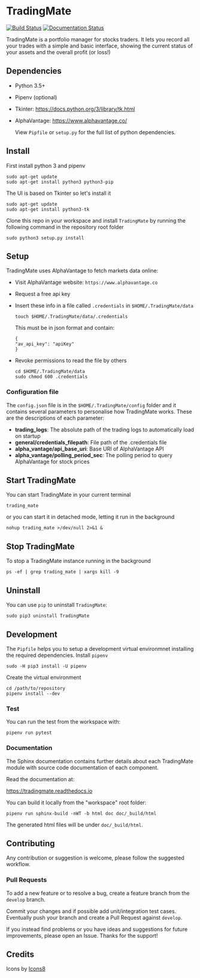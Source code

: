 # TradingMate
[![Build Status](https://travis-ci.com/ilcardella/TradingMate.svg?branch=master)](https://travis-ci.com/ilcardella/TradingMate) [![Documentation Status](https://readthedocs.org/projects/tradingmate/badge/?version=latest)](https://tradingmate.readthedocs.io/en/latest/?badge=latest)

TradingMate is a portfolio manager for stocks traders. It lets you record all
your trades with a simple and basic interface, showing the current status of
your assets and the overall profit (or loss!)

## Dependencies

- Python 3.5+
- Pipenv (optional)
- Tkinter: https://docs.python.org/3/library/tk.html
- AlphaVantage: https://www.alphavantage.co/

    View `Pipfile` or `setup.py` for the full list of python dependencies.

## Install

First install python 3 and pipenv
```
sudo apt-get update
sudo apt-get install python3 python3-pip
```

The UI is based on Tkinter so let's install it
```
sudo apt-get update
sudo apt-get install python3-tk
```

Clone this repo in your workspace and install `TradingMate` by running the following command in the repository root folder
```
sudo python3 setup.py install
```

## Setup

TradingMate uses AlphaVantage to fetch markets data online:

- Visit AlphaVantage website: `https://www.alphavantage.co`
- Request a free api key
- Insert these info in a file called `.credentials` in `$HOME/.TradingMate/data`
    ```
    touch $HOME/.TradingMate/data/.credentials
    ```

    This must be in json format and contain:
    ```
    {
    "av_api_key": "apiKey"
    }
    ```

- Revoke permissions to read the file by others

    ```
    cd $HOME/.TradingMate/data
    sudo chmod 600 .credentials
    ```

### Configuration file

The `config.json` file is in the `$HOME/.TradingMate/config` folder and it contains several parameters to personalise how TradingMate works.
These are the descriptions of each parameter:

- **trading_logs**: The absolute path of the trading logs to automatically load on startup
- **general/credentials_filepath**: File path of the .credentials file
- **alpha_vantage/api_base_uri**: Base URI of AlphaVantage API
- **alpha_vantage/polling_period_sec**: The polling period to query AlphaVantage for stock prices

## Start TradingMate

You can start TradingMate in your current terminal
```
trading_mate
```
or you can start it in detached mode, letting it run in the background
```
nohup trading_mate >/dev/null 2>&1 &
```

## Stop TradingMate

To stop a TradingMate instance running in the background
```
ps -ef | grep trading_mate | xargs kill -9
```

## Uninstall
You can use `pip` to uninstall `TradingMate`:
```
sudo pip3 uninstall TradingMate
```

## Development

The `Pipfile` helps you to setup a development virtual environmnet installing the required dependencies.
Install `pipenv`
```
sudo -H pip3 install -U pipenv
```

Create the virtual environment
```
cd /path/to/repository
pipenv install --dev
```

### Test

You can run the test from the workspace with:
```
pipenv run pytest
```

### Documentation

The Sphinx documentation contains further details about each TradingMate module
with source code documentation of each component.

Read the documentation at:

https://tradingmate.readthedocs.io

You can build it locally from the "workspace" root folder:
```
pipenv run sphinx-build -nWT -b html doc doc/_build/html
```

The generated html files will be under `doc/_build/html`.

## Contributing

Any contribution or suggestion is welcome, please follow the suggested workflow.

### Pull Requests

To add a new feature or to resolve a bug, create a feature branch from the
`develop` branch.

Commit your changes and if possible add unit/integration test cases.
Eventually push your branch and create a Pull Request against `develop`.

If you instead find problems or you have ideas and suggestions for future
improvements, please open an Issue. Thanks for the support!

## Credits
Icons by <a target="_blank" href="https://icons8.com">Icons8</a>
